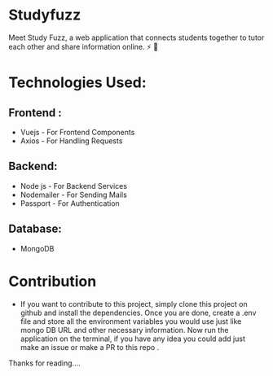 # Studyfuzz
Meet Study Fuzz, a web application that connects students together to tutor each other and share information online. :zap: :rocket:

# Technologies Used:
## Frontend : 
* Vuejs - For Frontend Components
* Axios - For Handling Requests

## Backend:
* Node js - For Backend Services
* Nodemailer - For Sending Mails
* Passport - For Authentication

## Database:
* MongoDB

# Contribution

* If you want to contribute to this project, simply clone this project on github and install the dependencies.
Once you are done, create a .env file and store all the environment variables you would use just like mongo DB URL and other necessary information.
Now run the application on the terminal, if you have any idea you could add just make an issue or make a PR to this repo .

Thanks for reading....

